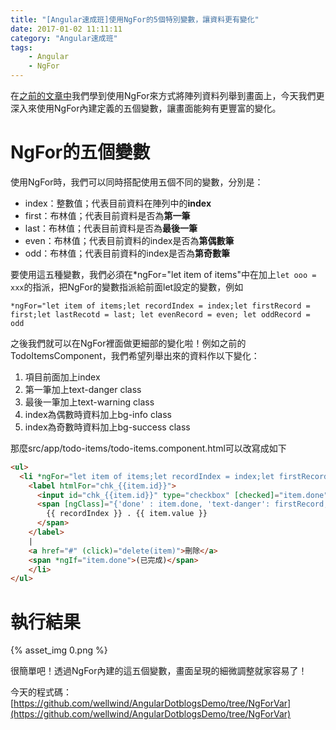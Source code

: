 ```yaml
---
title: "[Angular速成班]使用NgFor的5個特別變數，讓資料更有變化"
date: 2017-01-02 11:11:11
category: "Angular速成班"
tags:
    - Angular
    - NgFor
---
```

在[之前的文章中](https://dotblogs.com.tw/wellwind/2016/11/20/Angular-input-output-ngfor-ng-if)我們學到使用NgFor來方式將陣列資料列舉到畫面上，今天我們更深入來使用NgFor內建定義的五個變數，讓畫面能夠有更豐富的變化。

<!-- more -->

# NgFor的五個變數

使用NgFor時，我們可以同時搭配使用五個不同的變數，分別是：

*   index：整數值；代表目前資料在陣列中的**index**
*   first：布林值；代表目前資料是否為**第一筆**
*   last：布林值；代表目前資料是否為**最後一筆**
*   even：布林值；代表目前資料的index是否為**第偶數筆**
*   odd：布林值；代表目前資料的index是否為**第奇數筆**

要使用這五種變數，我們必須在*ngFor="let item of items"中在加上`let ooo = xxx`的指派，把NgFor的變數指派給前面let設定的變數，例如

```
*ngFor="let item of items;let recordIndex = index;let firstRecord = first;let lastRecotd = last; let evenRecord = even; let oddRecord = odd
```

之後我們就可以在NgFor裡面做更細部的變化啦！例如之前的TodoItemsComponent，我們希望列舉出來的資料作以下變化：

1.  項目前面加上index
2.  第一筆加上text-danger class
3.  最後一筆加上text-warning class
4.  index為偶數時資料加上bg-info class
5.  index為奇數時資料加上bg-success class

那麼src/app/todo-items/todo-items.component.html可以改寫成如下

```html
<ul>
  <li *ngFor="let item of items;let recordIndex = index;let firstRecord = first;let lastRecotd = last; let evenRecord = even; let oddRecord = odd">
    <label htmlFor="chk_{{item.id}}">
      <input id="chk_{{item.id}}" type="checkbox" [checked]="item.done" (click)="itemClick(item)"> 
      <span [ngClass]="{'done' : item.done, 'text-danger': firstRecord, 'text-warning': lastRecotd, 'bg-info': evenRecord, 'bg-success': oddRecord}">
        {{ recordIndex }} . {{ item.value }}
      </span>
    </label>
    |
    <a href="#" (click)="delete(item)">刪除</a>
    <span *ngIf="item.done">(已完成)</span>
    </li>
</ul>
```

# 執行結果

{% asset_img 0.png %}

很簡單吧！透過NgFor內建的這五個變數，畫面呈現的細微調整就家容易了！

今天的程式碼：[https://github.com/wellwind/AngularDotblogsDemo/tree/NgForVar](https://github.com/wellwind/AngularDotblogsDemo/tree/NgForVar)